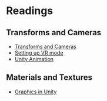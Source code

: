 # Readings

## Transforms and Cameras

- [Transforms and Cameras](./Readings/Transforms_and_Cameras.md)
- [Setting up VR mode](./Readings/Setting_up_VR_mode.md)
- [Unity Animation](./Readings/Unity_Animation.md)

## Materials and Textures

- [Graphics in Unity](./Readings/Graphics_in_Unity.md)